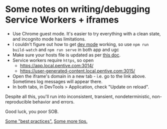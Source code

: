 # Some notes on writing/debugging Service Workers + iframes

- Use Chrome guest mode. It's easier to try everything with a clean state, and incognito mode has limitations.
- I couldn't figure out how to get [dev mode](https://vite-pwa-org.netlify.app/guide/development.html) working, so use `npm run build-watch` and `npm run serve` in both app and ugc
- Make sure your hosts file is updated as per [this doc](./../app/README.md).
- Service workers require `https`, so open
  - https://app.local.pentive.com:3014/
  - https://user-generated-content.local.pentive.com:3015/
- Open the iframe's domain in a new tab - i.e. go to the link above. Sometimes log messages will appear there.
- In both tabs, in DevTools > Application, check "Update on reload".

Despite all this, you'll run into inconsistent, transient, nondeterministic, non-reproducible behavior and errors.

Good luck, you poor SOB.

[Some "best practices".](https://www.thecodeship.com/web-development/guide-service-worker-pitfalls-best-practices/)
[Some more tips.](https://gist.github.com/mmazzarolo/e87a11d24f85b952ee30792316f56d47)

